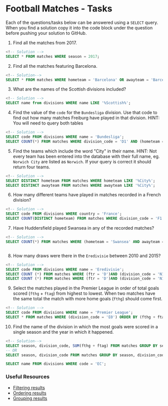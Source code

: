# Football Matches - Tasks

Each of the questions/tasks below can be answered using a `SELECT` query. When you find a solution copy it into the code block under the question before pushing your solution to GitHub.

1) Find all the matches from 2017.

```sql
<!-- Solution -->
SELECT * FROM matches WHERE season = 2017;

```

2) Find all the matches featuring Barcelona.

```sql
<!-- Solution-->
SELECT * FROM matches WHERE hometeam = 'Barcelona' OR awayteam = 'Barcelona' ;


```

3) What are the names of the Scottish divisions included?

```sql
<!-- Solution -->
SELECT name from divisions WHERE name LIKE '%Scottish%';

```

4) Find the value of the `code` for the `Bundesliga` division. Use that code to find out how many matches Freiburg have played in that division. HINT: You will need to query both tables

```sql
<!-- Solution -->
SELECT code FROM divisions WHERE name = 'Bundesliga';
SELECT COUNT(*) FROM matches WHERE division_code = 'D1' AND (hometeam = 'Freiburg' OR awayteam = 'Freiburg');

```

5)  Find the teams which include the word "City" in their name. HINT: Not every team has been entered into the database with their full name, eg. `Norwich City` are listed as `Norwich`. If your query is correct it should return four teams.

```sql
<!-- Solution -->
SELECT DISTINCT hometeam FROM matches WHERE hometeam LIKE '%City%';
SELECT DISTINCT awayteam FROM matches WHERE awayteam LIKE '%City%';


```

6) How many different teams have played in matches recorded in a French division?

```sql
<!-- Solution -->
SELECT code FROM divisions WHERE country = 'France';
SELECT COUNT(DISTINCT hometeam) FROM matches WHERE division_code = 'F1' OR division_code = 'F2';


```

7) Have Huddersfield played Swansea in any of the recorded matches?

```sql
<!-- Solution -->
SELECT COUNT(*) FROM matches WHERE (hometeam = 'Swansea' AND awayteam = 'Huddersfield') OR (hometeam = 'Huddersfield' AND awayteam = 'Swansea');



```

8) How many draws were there in the `Eredivisie` between 2010 and 2015?

```sql
<!-- Solution -->
SELECT code FROM divisions WHERE name = 'Eredivisie';
SELECT COUNT (*) FROM matches WHERE (ftr = 'D')AND (division_code = 'N1') AND (season > 2010 AND season <2015);
SELECT COUNT (*) FROM matches WHERE (ftr = 'D')AND (division_code = 'N1') AND (season BETWEEN 2010 AND 2015);
```

9) Select the matches played in the Premier League in order of total goals scored (`fthg` + `ftag`) from highest to lowest. When two matches have the same total the match with more home goals (`fthg`) should come first. 

```sql
<!-- Solution -->
SELECT code FROM divisions WHERE name = 'Premier League';
SELECT * FROM matches WHERE (division_code = 'E0') ORDER BY (fthg + ftag) DESC;

```

10) Find the name of the division in which the most goals were scored in a single season and the year in which it happened.

```sql
<!-- Solution-->
SELECT season, division_code, SUM(fthg + ftag) FROM matches GROUP BY season, division_code ORDER BY SUM(fthg+ftag) DESC;
-- OR
SELECT season, division_code FROM matches GROUP BY season, division_code ORDER BY SUM(fthg+ftag) DESC;

SELECT name FROM divisions WHERE code = 'EC';
```

### Useful Resources

- [Filtering results](https://www.w3schools.com/sql/sql_where.asp)
- [Ordering results](https://www.w3schools.com/sql/sql_orderby.asp)
- [Grouping results](https://www.w3schools.com/sql/sql_groupby.asp)
